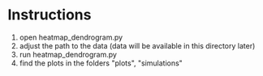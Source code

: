 # Instructions
1. open heatmap_dendrogram.py
2. adjust the path to the data (data will be available in this directory later)
3. run heatmap_dendrogram.py
4. find the plots in the folders "plots", "simulations"
